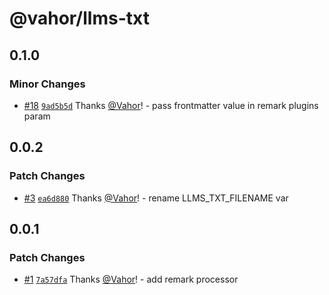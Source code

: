 # @vahor/llms-txt

## 0.1.0

### Minor Changes

- [#18](https://github.com/Vahor/llms-txt/pull/18) [`9ad5b5d`](https://github.com/Vahor/llms-txt/commit/9ad5b5dc129ff6f41380dcd4d0c11964ef1b612a) Thanks [@Vahor](https://github.com/Vahor)! - pass frontmatter value in remark plugins param

## 0.0.2

### Patch Changes

- [#3](https://github.com/Vahor/llms-txt/pull/3) [`ea6d880`](https://github.com/Vahor/llms-txt/commit/ea6d8809651c8c67a3bcb1f05172211a1ddc75ca) Thanks [@Vahor](https://github.com/Vahor)! - rename LLMS_TXT_FILENAME var

## 0.0.1

### Patch Changes

- [#1](https://github.com/Vahor/llms-txt/pull/1) [`7a57dfa`](https://github.com/Vahor/llms-txt/commit/7a57dfa2ae307ee636f92777748754245f55e74c) Thanks [@Vahor](https://github.com/Vahor)! - add remark processor
